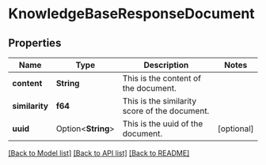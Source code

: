 # KnowledgeBaseResponseDocument

## Properties

Name | Type | Description | Notes
------------ | ------------- | ------------- | -------------
**content** | **String** | This is the content of the document. | 
**similarity** | **f64** | This is the similarity score of the document. | 
**uuid** | Option<**String**> | This is the uuid of the document. | [optional]

[[Back to Model list]](../README.md#documentation-for-models) [[Back to API list]](../README.md#documentation-for-api-endpoints) [[Back to README]](../README.md)


